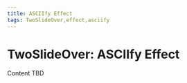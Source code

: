 ```yaml
---
title: ASCIIfy Effect
tags: TwoSlideOver,effect,asciify
---
```


# TwoSlideOver: ASCIIfy Effect

Content TBD
